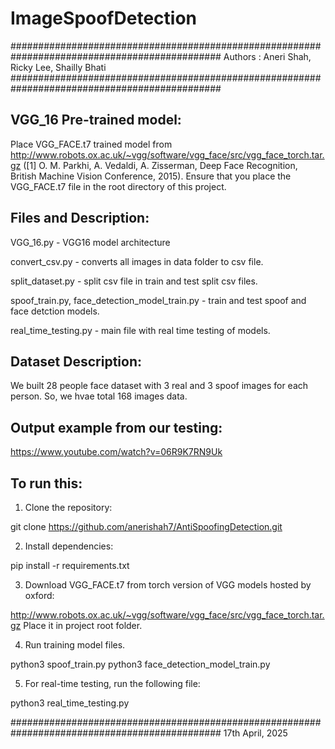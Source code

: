# ImageSpoofDetection
##############################################################################################
Authors : Aneri Shah, Ricky Lee, Shailly Bhati
##############################################################################################



VGG_16 Pre-trained model:
- 

Place VGG_FACE.t7 trained model from http://www.robots.ox.ac.uk/~vgg/software/vgg_face/src/vgg_face_torch.tar.gz ([1] O. M. Parkhi, A. Vedaldi, A. Zisserman, Deep Face Recognition, British Machine Vision Conference, 2015). Ensure that you place the VGG_FACE.t7 file in the root directory of this project.


Files and Description:
- 
VGG_16.py - VGG16 model architecture 

convert_csv.py - converts all images in data folder to csv file.

split_dataset.py - split csv file in train and test split csv files.

spoof_train.py, face_detection_model_train.py - train and test spoof and face detction models.

real_time_testing.py - main file with real time testing of models.


Dataset Description:
- 
We built 28 people face dataset with 3 real and 3 spoof images for each person. So, we hvae total 168 images data.


Output example from our testing:
- 
https://www.youtube.com/watch?v=06R9K7RN9Uk


To run this:
- 
1. Clone the repository:

git clone https://github.com/anerishah7/AntiSpoofingDetection.git

2. Install dependencies:

pip install -r requirements.txt

3. Download VGG_FACE.t7 from torch version of VGG models hosted by oxford:

http://www.robots.ox.ac.uk/~vgg/software/vgg_face/src/vgg_face_torch.tar.gz
Place it in project root folder.

4. Run training model files.

python3 spoof_train.py
python3 face_detection_model_train.py

5. For real-time testing, run the following file:

python3 real_time_testing.py


##############################################################################################
17th April, 2025